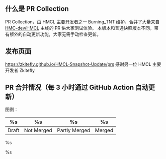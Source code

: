 ## 什么是 PR Collection

PR Collection，由 HMCL 主要开发者之一 Burning_TNT
维护，合并了大量来自 [HMC-dev/HMCL](https://github.com/HMCL-dev/HMCL/pulls) 主线的 PR 供大家测试体验。
本版本和普通快照版本不同，带有额外的自动更新功能，大家无需手动检查更新。

## 发布页面

https://zkitefly.github.io/HMCL-Snapshot-Update/prs
感谢另一位 HMCL 主要开发者 Zkitefly

## PR 合并情况（每 3 小时通过 GitHub Action 自动更新）

图例：

| %s    | %s         | %s            | %s     |
|-------|------------|---------------|--------|
| Draft | Not Merged | Partly Merged | Merged |

%s

%s
